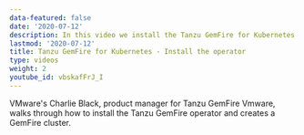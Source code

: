 ```yaml
---
data-featured: false
date: '2020-07-12'
description: In this video we install the Tanzu GemFire for Kubernetes operator and create our first cluster.    
lastmod: '2020-07-12'
title: Tanzu GemFire for Kubernetes - Install the operator
type: videos
weight: 2
youtube_id: vbskafFrJ_I
---
```


VMware's Charlie Black, product manager for Tanzu GemFire Vmware, walks through how to install the Tanzu GemFire operator and creates a GemFire cluster. 